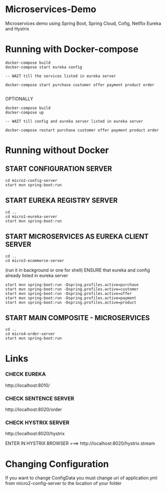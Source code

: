 # Microservices-Demo
Microservices demo using Spring Boot, Spring Cloud, Cofig, Netflix Eureka and Hystrix

# Running with Docker-compose
```
docker-compose build
docker-compose start eureka config

-- WAIT till the services listed in eureka server

docker-compose start purchase customer offer payment product order


```

OPTIONALLY

```
docker-compose build
docker-compose up

-- WAIT till config and eureka server listed in eureka server

docker-compose restart purchase customer offer payment product order

```

# Running without Docker
## START CONFIGURATION SERVER
```
cd micro2-config-server
start mvn spring-boot:run
```
## START EUREKA REGISTRY SERVER
```
cd ..
cd micro1-eureka-server
start mvn spring-boot:run
```
## START MICROSERVICES AS EUREKA CLIENT SERVER ######
```
cd ..
cd micro3-ecommerce-server
```
(run it in background or one for shell)
ENSURE that eureka and config already listed in eureka server
```
start mvn spring-boot:run -Dspring.profiles.active=purchase
start mvn spring-boot:run -Dspring.profiles.active=customer
start mvn spring-boot:run -Dspring.profiles.active=offer
start mvn spring-boot:run -Dspring.profiles.active=payment
start mvn spring-boot:run -Dspring.profiles.active=product
```

## START MAIN COMPOSITE - MICROSERVICES

```
cd ..
cd micro4-order-server
start mvn spring-boot:run
```

# Links
### CHECK EUREKA

http://localhost:8010/

### CHECK SENTENCE SERVER

http://localhost:8020/order

### CHECK HYSTRIX SERVER

http://localhost:8020/hystrix

ENTER IN HYSTRIX BROWSER ===> http://localhost:8020/hystrix.stream

# Changing Configuration

If you want to change ConfigData you must change uri of application.yml from micro2-config-server to the location of your folder


